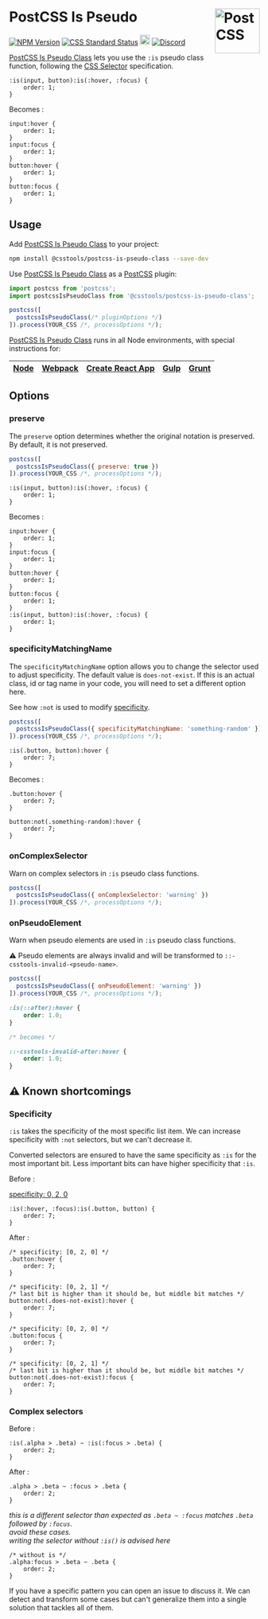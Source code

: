 # PostCSS Is Pseudo [<img src="https://postcss.github.io/postcss/logo.svg" alt="PostCSS" width="90" height="90" align="right">][postcss]

[![NPM Version][npm-img]][npm-url]
[![CSS Standard Status][css-img]][css-url]
[<img alt="Build Status" src="https://github.com/csstools/postcss-plugins/workflows/test/badge.svg" height="20">][cli-url]
[<img alt="Discord" src="https://shields.io/badge/Discord-5865F2?logo=discord&logoColor=white">][discord]

[PostCSS Is Pseudo Class] lets you use the `:is` pseudo class function, following the
[CSS Selector] specification.

```pcss
:is(input, button):is(:hover, :focus) {
	order: 1;
}
```

Becomes :

```pcss
input:hover {
	order: 1;
}
input:focus {
	order: 1;
}
button:hover {
	order: 1;
}
button:focus {
	order: 1;
}
```

## Usage

Add [PostCSS Is Pseudo Class] to your project:

```bash
npm install @csstools/postcss-is-pseudo-class --save-dev
```

Use [PostCSS Is Pseudo Class] as a [PostCSS] plugin:

```js
import postcss from 'postcss';
import postcssIsPseudoClass from '@csstools/postcss-is-pseudo-class';

postcss([
  postcssIsPseudoClass(/* pluginOptions */)
]).process(YOUR_CSS /*, processOptions */);
```

[PostCSS Is Pseudo Class] runs in all Node environments, with special instructions for:

| [Node](INSTALL.md#node) | [Webpack](INSTALL.md#webpack) | [Create React App](INSTALL.md#create-react-app) | [Gulp](INSTALL.md#gulp) | [Grunt](INSTALL.md#grunt) |
| --- | --- | --- | --- | --- |

## Options

### preserve

The `preserve` option determines whether the original notation
is preserved. By default, it is not preserved.

```js
postcss([
  postcssIsPseudoClass({ preserve: true })
]).process(YOUR_CSS /*, processOptions */);
```

```pcss
:is(input, button):is(:hover, :focus) {
	order: 1;
}
```

Becomes :

```pcss
input:hover {
	order: 1;
}
input:focus {
	order: 1;
}
button:hover {
	order: 1;
}
button:focus {
	order: 1;
}
:is(input, button):is(:hover, :focus) {
	order: 1;
}
```

### specificityMatchingName

The `specificityMatchingName` option allows you to change the selector used to adjust specificity.
The default value is `does-not-exist`.
If this is an actual class, id or tag name in your code, you will need to set a different option here.

See how `:not` is used to modify [specificity](#specificity).

```js
postcss([
  postcssIsPseudoClass({ specificityMatchingName: 'something-random' })
]).process(YOUR_CSS /*, processOptions */);
```

```pcss
:is(.button, button):hover {
	order: 7;
}
```

Becomes :

```pcss
.button:hover {
	order: 7;
}

button:not(.something-random):hover {
	order: 7;
}
```

### onComplexSelector

Warn on complex selectors in `:is` pseudo class functions.

```js
postcss([
  postcssIsPseudoClass({ onComplexSelector: 'warning' })
]).process(YOUR_CSS /*, processOptions */);
```

### onPseudoElement

Warn when pseudo elements are used in `:is` pseudo class functions.

⚠️ Pseudo elements are always invalid and will be transformed to `::-csstools-invalid-<pseudo-name>`.

```js
postcss([
  postcssIsPseudoClass({ onPseudoElement: 'warning' })
]).process(YOUR_CSS /*, processOptions */);
```

```css
:is(::after):hover {
	order: 1.0;
}

/* becomes */

::-csstools-invalid-after:hover {
	order: 1.0;
}
```

## ⚠️ Known shortcomings

### Specificity

`:is` takes the specificity of the most specific list item.
We can increase specificity with `:not` selectors, but we can't decrease it.

Converted selectors are ensured to have the same specificity as `:is` for the most important bit.
Less important bits can have higher specificity that `:is`.

Before :

[specificity: 0, 2, 0](https://polypane.app/css-specificity-calculator/#selector=%3Ais(%3Ahover%2C%20%3Afocus)%3Ais(.button%2C%20button))

```pcss
:is(:hover, :focus):is(.button, button) {
	order: 7;
}
```

After :

```pcss
/* specificity: [0, 2, 0] */
.button:hover {
	order: 7;
}

/* specificity: [0, 2, 1] */
/* last bit is higher than it should be, but middle bit matches */
button:not(.does-not-exist):hover {
	order: 7;
}

/* specificity: [0, 2, 0] */
.button:focus {
	order: 7;
}

/* specificity: [0, 2, 1] */
/* last bit is higher than it should be, but middle bit matches */
button:not(.does-not-exist):focus {
	order: 7;
}
```

### Complex selectors

Before :


```pcss
:is(.alpha > .beta) ~ :is(:focus > .beta) {
	order: 2;
}
```

After :

```pcss
.alpha > .beta ~ :focus > .beta {
	order: 2;
}
```

_this is a different selector than expected as `.beta ~ :focus` matches `.beta` followed by `:focus`._<br>
_avoid these cases._<br>
_writing the selector without `:is()` is advised here_

```pcss
/* without is */
.alpha:focus > .beta ~ .beta {
	order: 2;
}
```

If you have a specific pattern you can open an issue to discuss it.
We can detect and transform some cases but can't generalize them into a single solution that tackles all of them. 

[cli-url]: https://github.com/csstools/postcss-plugins/actions/workflows/test.yml?query=workflow/test
[css-img]: https://cssdb.org/images/badges/is-pseudo-class.svg
[css-url]: https://cssdb.org/#is-pseudo-class
[discord]: https://discord.gg/bUadyRwkJS
[npm-img]: https://img.shields.io/npm/v/@csstools/postcss-is-pseudo-class.svg
[npm-url]: https://www.npmjs.com/package/@csstools/postcss-is-pseudo-class

[CSS Selector]: https://www.w3.org/TR/selectors-4/#matches
[PostCSS]: https://github.com/postcss/postcss
[PostCSS Is Pseudo Class]: https://github.com/csstools/postcss-plugins/tree/main/plugins/postcss-is-pseudo-class
